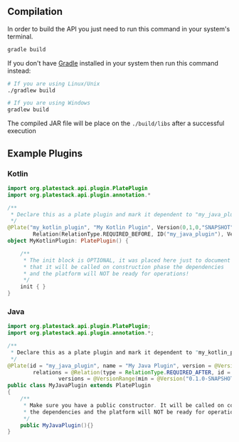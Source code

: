 Compilation
-----------
In order to build the API you just need to run this command in your system's terminal. 
```sh
gradle build
```

If you don't have [Gradle] installed in your system then run this command instead:
```sh
# If you are using Linux/Unix
./gradlew build

# If you are using Windows
gradlew build 
```

The compiled JAR file will be place on the `./build/libs` after a successful execution

[Gradle]: https://www.gradle.org/

Example Plugins
------------

### Kotlin
```kotlin
import org.platestack.api.plugin.PlatePlugin
import org.platestack.api.plugin.annotation.*

/**
 * Declare this as a plate plugin and mark it dependent to "my_java_plugin" accepting any version starting from 0.1.0
 */
@Plate("my_kotlin_plugin", "My Kotlin Plugin", Version(0,1,0,"SNAPSHOT"),
        Relation(RelationType.REQUIRED_BEFORE, ID("my_java_plugin"), VersionRange(min = Version(0,1,0))))
object MyKotlinPlugin: PlatePlugin() {

    /**
     * The init block is OPTIONAL, it was placed here just to document
     * that it will be called on construction phase the dependencies
     * and the platform will NOT be ready for operations!
     */
    init { }
}
```

### Java
```java
import org.platestack.api.plugin.PlatePlugin;
import org.platestack.api.plugin.annotation.*;

/**
 * Declare this as a plate plugin and mark it dependent to "my_kotlin_plugin" accepting any version starting from 0.1.0
 */
@Plate(id = "my_java_plugin", name = "My Java Plugin", version = @Version("0.1.0-SNAPSHOT"),
        relations = @Relation(type = RelationType.REQUIRED_AFTER, id = @ID("my_kotlin_plugin"),
                versions = @VersionRange(min = @Version("0.1.0-SNAPSHOT"))))
public class MyJavaPlugin extends PlatePlugin
{
    /**
     * Make sure you have a public constructor. It will be called on construction phase,
     * the dependencies and the platform will NOT be ready for operations!
     */
    public MyJavaPlugin(){}
}
```
